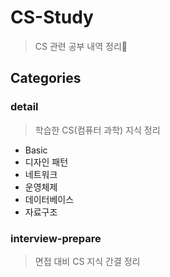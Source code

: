 # CS-Study

> CS 관련 공부 내역 정리💫

## Categories

### detail

> 학습한 CS(컴퓨터 과학) 지식 정리

- Basic
- 디자인 패턴
- 네트워크
- 운영체제
- 데이터베이스
- 자료구조

### interview-prepare

> 면접 대비 CS 지식 간결 정리
